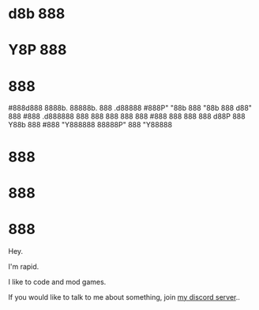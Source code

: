 #                         d8b      888 
#                         Y8P      888 
#                                  888 
#888d888 8888b.  88888b.  888  .d88888 
#888P"      "88b 888 "88b 888 d88" 888 
#888    .d888888 888  888 888 888  888 
#888    888  888 888 d88P 888 Y88b 888 
#888    "Y888888 88888P"  888  "Y88888 
#                888                   
#                888                   
#                888                   


Hey.

I'm rapid.

I like to code and mod games.

If you would like to talk to me about something, join [my discord server](https://discord.gg/Smwe3wavEK)..

